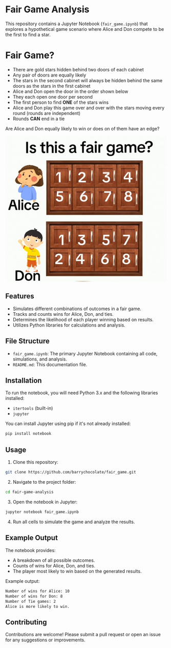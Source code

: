 
# Fair Game Analysis

This repository contains a Jupyter Notebook (`fair_game.ipynb`) that explores a hypothetical game scenario where Alice and Don compete to be the first to find a star.

# Fair Game?
* There are gold stars hidden behind two doors of each cabinet
* Any pair of doors are equally likely
* The stars in the second cabinet will always be hidden behind the same doors as the stars in the first cabinet
* Alice and Don open the door in the order shown below
* They each open one door per second
* The first person to find **ONE** of the stars wins
* Alice and Don play this game over and over with the stars moving every round (rounds are independent)
* Rounds **CAN** end in a tie

Are Alice and Don equally likely to win or does on of them have an edge?

![](boxes.jpg)

## Features

- Simulates different combinations of outcomes in a fair game.
- Tracks and counts wins for Alice, Don, and ties.
- Determines the likelihood of each player winning based on results.
- Utilizes Python libraries for calculations and analysis.

## File Structure

- `fair_game.ipynb`: The primary Jupyter Notebook containing all code, simulations, and analysis.
- `README.md`: This documentation file.

## Installation

To run the notebook, you will need Python 3.x and the following libraries installed:

- `itertools` (built-in)
- `jupyter`

You can install Jupyter using pip if it's not already installed:

```bash
pip install notebook
```

## Usage

1. Clone this repository:

```bash
git clone https://github.com/barrychocolate/fair_game.git
```

2. Navigate to the project folder:

```bash
cd fair-game-analysis
```

3. Open the notebook in Jupyter:

```bash
jupyter notebook fair_game.ipynb
```

4. Run all cells to simulate the game and analyze the results.

## Example Output

The notebook provides:
- A breakdown of all possible outcomes.
- Counts of wins for Alice, Don, and ties.
- The player most likely to win based on the generated results.

Example output:

```
Number of wins for Alice: 10
Number of wins for Don: 8
Number of Tie games: 2
Alice is more likely to win.
```

## Contributing

Contributions are welcome! Please submit a pull request or open an issue for any suggestions or improvements.

